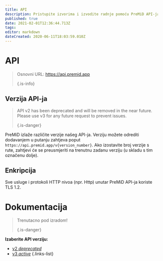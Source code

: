 ```yaml
---
title: API
description: Pristupite izvorima i izvodite radnje pomoću PreMiD API-ja
published: true
date: 2021-02-01T12:36:44.713Z
tags:
editor: markdown
dateCreated: 2020-06-11T18:03:59.010Z
---
```


# API

> Osnovni URL: https://api.premid.app 
> 
> {.is-info}

## Verzija API-ja
> API v2 has been deprecated and will be removed in the near future. Please use v3 for any future request to prevent issues. 
> 
> {.is-danger}

PreMiD izlaže različite verzije našeg API-ja. Verziju možete odrediti dodavanjem u putanju zahtjeva poput ` https://api.premid.app/v{version_number} `. Ako izostavite broj verzije s rute, zahtjevi će se preusmjeriti na trenutnu zadanu verziju (u skladu s tim označenu dolje).

## Enkripcija

Sve usluge i protokoli HTTP nivoa (npr. Http) unutar PreMiD API-ja koriste TLS 1.2.

# Dokumentacija
> Trenutacno pod izradom! 
> 
> {.is-danger}

**Izaberite API verziju:**
- [v2 *deprecated*](/dev/api/v2)
- [v3 *active*](/dev/api/v3)
{.links-list}